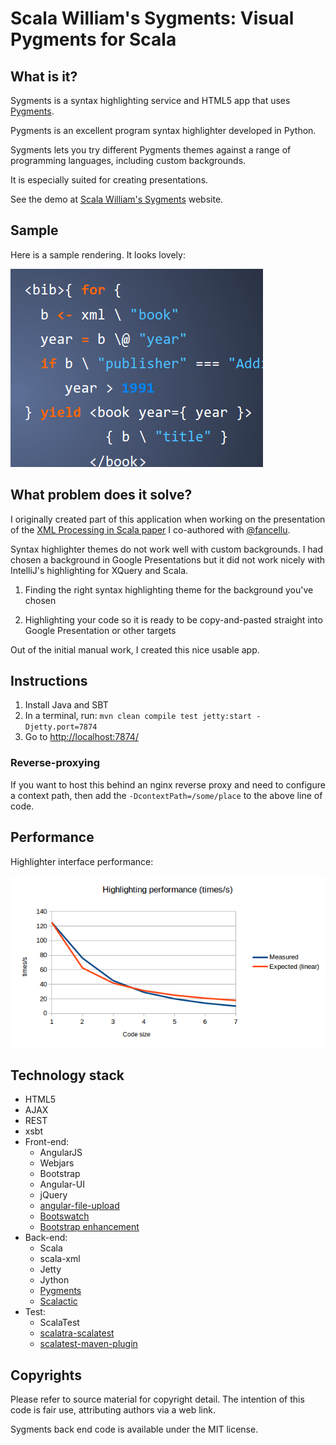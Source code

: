 # Scala William's Sygments: Visual Pygments for Scala

## What is it?

Sygments is a syntax highlighting service and HTML5 app that uses [Pygments](http://pygments.org/).

Pygments is an excellent program syntax highlighter developed in Python.

Sygments lets you try different Pygments themes against a range of programming languages, including custom backgrounds.

It is especially suited for creating presentations.

See the demo at [Scala William's Sygments](https://www.scalawilliam.com/1406/sygments) website.

## Sample

Here is a sample rendering. It looks lovely:

![A cut out from the slides](theme.png)

## What problem does it solve?

I originally created part of this application when working on the presentation of the [XML Processing in Scala paper](http://tinyurl.com/XMLLondon2014-XMLScala) I co-authored with [@fancellu](https://github.com/fancellu/).

Syntax highlighter themes do not work well with custom backgrounds. I had chosen a background in Google Presentations but it did not work nicely with IntelliJ's highlighting for XQuery and Scala.

1. Finding the right syntax highlighting theme for the background you've chosen

2. Highlighting your code so it is ready to be copy-and-pasted straight into Google Presentation or other targets

Out of the initial manual work, I created this nice usable app.

## Instructions

1. Install Java and SBT
2. In a terminal, run: ```mvn clean compile test jetty:start -Djetty.port=7874```
3. Go to [http://localhost:7874/](http://localhost:7874/)

### Reverse-proxying 

If you want to host this behind an nginx reverse proxy and need to configure a context path, then add the ```-DcontextPath=/some/place``` to the above line of code.

## Performance

Highlighter interface performance:

![Interface performance](performance.png)

## Technology stack

  * HTML5
  * AJAX
  * REST
  * xsbt
  * Front-end:
    * AngularJS
    * Webjars
    * Bootstrap
    * Angular-UI
    * jQuery
    * [angular-file-upload](https://github.com/danialfarid/angular-file-upload)
    * [Bootswatch](http://bootswatch.com/darkly/)
    * [Bootstrap enhancement](http://behigh.github.io/bootstrap_dropdowns_enhancement/)
  * Back-end:
    * Scala
    * scala-xml
    * Jetty
    * Jython
    * [Pygments](http://pygments.org/)
    * [Scalactic](http://scalatest.org/release_notes/2.2.0)
  * Test:
    * ScalaTest
    * [scalatra-scalatest](http://www.scalatra.org/2.3/guides/testing/scalatest.html)
    * [scalatest-maven-plugin](http://www.scalatest.org/user_guide/using_the_scalatest_maven_plugin)

## Copyrights

Please refer to source material for copyright detail. The intention of this code is fair use, attributing authors via a web link.

Sygments back end code is available under the MIT license.
